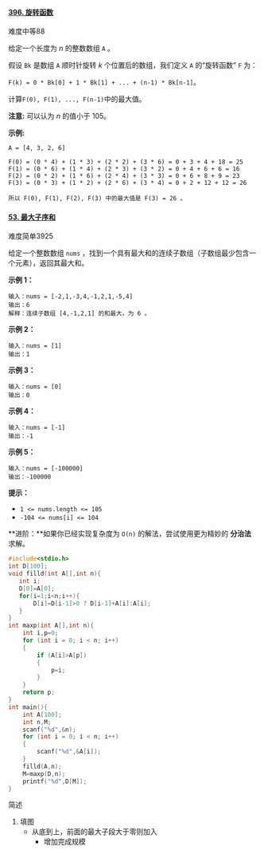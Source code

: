 #### [396. 旋转函数](https://leetcode-cn.com/problems/rotate-function/)

难度中等88

给定一个长度为 *n* 的整数数组 `A` 。

假设 `Bk` 是数组 `A` 顺时针旋转 *k* 个位置后的数组，我们定义 `A` 的“旋转函数” `F` 为：

`F(k) = 0 * Bk[0] + 1 * Bk[1] + ... + (n-1) * Bk[n-1]`。

计算`F(0), F(1), ..., F(n-1)`中的最大值。

**注意:**
可以认为 *n* 的值小于 105。

**示例:**

```
A = [4, 3, 2, 6]

F(0) = (0 * 4) + (1 * 3) + (2 * 2) + (3 * 6) = 0 + 3 + 4 + 18 = 25
F(1) = (0 * 6) + (1 * 4) + (2 * 3) + (3 * 2) = 0 + 4 + 6 + 6 = 16
F(2) = (0 * 2) + (1 * 6) + (2 * 4) + (3 * 3) = 0 + 6 + 8 + 9 = 23
F(3) = (0 * 3) + (1 * 2) + (2 * 6) + (3 * 4) = 0 + 2 + 12 + 12 = 26

所以 F(0), F(1), F(2), F(3) 中的最大值是 F(3) = 26 。
```





#### [53. 最大子序和](https://leetcode-cn.com/problems/maximum-subarray/)

难度简单3925

给定一个整数数组 `nums` ，找到一个具有最大和的连续子数组（子数组最少包含一个元素），返回其最大和。

 

**示例 1：**

```
输入：nums = [-2,1,-3,4,-1,2,1,-5,4]
输出：6
解释：连续子数组 [4,-1,2,1] 的和最大，为 6 。
```

**示例 2：**

```
输入：nums = [1]
输出：1
```

**示例 3：**

```
输入：nums = [0]
输出：0
```

**示例 4：**

```
输入：nums = [-1]
输出：-1
```

**示例 5：**

```
输入：nums = [-100000]
输出：-100000
```

 

**提示：**

- `1 <= nums.length <= 105`
- `-104 <= nums[i] <= 104`

 

**进阶：**如果你已经实现复杂度为 `O(n)` 的解法，尝试使用更为精妙的 **分治法** 求解。

```c++
#include<stdio.h>
int D[100];
void filld(int A[],int n){
   int i;
   D[0]=A[0];
   for(i=1;i<n;i++){
       D[i]=D[i-1]>0 ? D[i-1]+A[i]:A[i];
   }
}
int maxp(int A[],int n){
	int i,p=0;
	for (int i = 0; i < n; i++)
	{
		if (A[i]>A[p])
		{
			p=i;
		}
	}
	return p;
}
int main(){
	int A[100];
	int n,M;
	scanf("%d",&n);
	for (int i = 0; i < n; i++)
	{
		scanf("%d",&A[i]);
	}
	filld(A,n);
	M=maxp(D,n);
	printf("%d",D[M]);
}
```

简述

1. 填图
   - 从底到上，前面的最大子段大于零则加入
     - 增加完成规模

